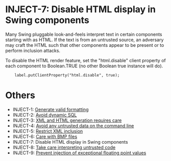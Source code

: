 # INJECT-7: Disable HTML display in Swing components
Many Swing pluggable look-and-feels interpret text in certain components starting with <html> as HTML. If the text is from an untrusted source, an adversary may craft the HTML such that other components appear to be present or to perform inclusion attacks.

To disable the HTML render feature, set the "html.disable" client property of each component to Boolean.TRUE (no other Boolean true instance will do).

        label.putClientProperty("html.disable", true);

# Others 

- INJECT-1: [Generate valid formatting](../g31)
- INJECT-2: [Avoid dynamic SQL](../g32)
- INJECT-3: [XML and HTML generation requires care](../g33)
- INJECT-4: [Avoid any untrusted data on the command line](../g34)
- INJECT-5: [Restrict XML inclusion](../g35)
- INJECT-6: [Care with BMP files](../g36)
- INJECT-7: Disable HTML display in Swing components
- INJECT-8: [Take care interpreting untrusted code](../g38)
- INJECT-9: [Prevent injection of exceptional floating point values](../g39)


